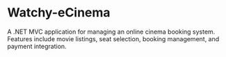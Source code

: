# Watchy-eCinema
 A .NET MVC application for managing an online cinema booking system. Features include movie listings, seat selection, booking management, and payment integration.
